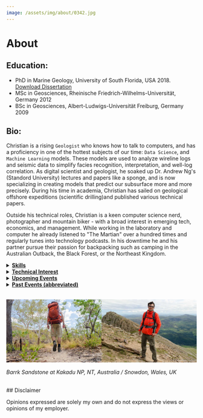 ```yaml
---
image: /assets/img/about/0342.jpg
---
```

# About

## Education:
* PhD in Marine Geology, University of South Florida, USA 2018. <a href="https://scholarcommons.usf.edu/etd/7627/" target="_blank">Download Dissertation</a>
* MSc in Geosciences, Rheinische Friedrich-Wilhelms-Universität, Germany 2012
* BSc in Geosciences, Albert-Ludwigs-Universität Freiburg, Germany 2009

## Bio:

Christian is a rising `Geologist` who knows how to talk to computers, and has a proficiency in one of the hottest subjects of our time: `Data Science`, and `Machine Learning` models.
These models are used to analyze wireline logs and seismic data to simplify facies recognition, interpretation, and well-log correlation.
As digital scientist and geologist, he soaked up Dr. Andrew Ng's (Standord University) lectures and papers like a sponge, and is now specializing in creating models that predict our subsurface more and more precisely.
During his time in academia, Christian has sailed on geological offshore expeditions (scientific drilling)and published various technical papers.

Outside his technical roles, Christian is a keen computer science nerd, photographer and mountain biker - with a broad interest in emerging tech, economics, and management. While working in the laboratory and computer he already listened to "The Martian" over a hundred times and regularly tunes into technology podcasts. In his downtime he and his partner pursue their passion for backpacking such as camping in the Australian Outback, the Black Forest, or the Northeast Kingdom.


<details>
 <summary>
  <b><u>Skills</u></b>
 </summary>
 <ul>
  <li>Carbonate Geology</li>
  <li>(Petroleum) Geoscience</li>
  <li>Biostratigraphy</li>
  <li>Data Science</li>
  <li>GIS</li>
  <li>Python</li>
  <li>R</li>
  <li>Geologic Modeling</li>
  <li>Seismic Interpretation</li>
  <li>Emerging Technologies</li>
 </ul>
</details>

<details>
 <summary>
  <b><u>Technical Interest</u></b>
 </summary>
 <ul>
  <li>Applied Geoscience</li>
  <li>Exploration Geology</li>
  <li>Machine Learning and Artificial Intelligence</li>
 </ul>
</details>	

<details>
 <summary>
  <b><u>Upcoming Events</u></b>
 </summary>
 <ul>
  <li>GSA October 2020, Montreal/Online</li>
  <li>AAPG Annual Conference and Exhibition 2020, Houston/Online</li>
  
 </ul>
</details>

<details>
 <summary>
  <b><u>Past Events (abbreviated)</u></b>
 </summary>
  <ul>
  <li>Software Underground TRANSFORM 2020 Hackathon and Conference</li>
  
  <li>ResTech 2020, Petryx</li>
  <li>GSA Northeastern/Southeastern 2020 Joint Section Meeting, Reston, Virginia CANCELLED</li>
  <li>HackDuke (Duke University Hackathon), November 2019, Durham, North Carolina</li>
  <li>GeoGulf 19, October 2019, Houston, Texas</li>
  <li>Texas A&M Datathon (Data Science Hackathon), October 2019, College Station, Texas</li>
  <li>HackNC (UNC Chapel Hill Hackathon), October 2019, Chapel Hill, North Carolina</li>
  <li>AAPG Student Expo 2019, Houston, Texas</li>
  <li>Rocky Mountain Rendezvous 2019, Laramie, Wyoming</li>
  <li>Geotherm 2019, Offenburg, Germany</li>
  <li>AAPG Student Expo 2018, Houston, Texas</li>
  <li>HGS 2019 AGC - 1st Subsurface Intelligence and Analytics Conference, The Woodlands, Texas</li>
  <li>Rocky Mountain Rendezvous, 2018, Laramie, Wyoming</li>
  <li>URTeC Unconventional Resources Technology Conference 2018, Houston, Texas </li>
  <li>AAPG Annual Conference and Exhibition 2018, Salt Lake City, Utah; <a href="https://www.researchgate.net/publication/335989016_Leeuwin_Current_Activity_Controls_Benthic_Foraminifera_on_the_Carnarvon_Ramp_Western_Australia_From_Inception_to_Flow_Optimum" style="color:#FF0000;" target="_blank"> See contribution</a></li>
  <li>GCAGS-GCSSEPM 2017, San Antonio, Texas</li>
  <li>IODP Expedition 356 Meeting, 2017, Bremen, Germany</li>
  <li>AAPG Annual Conference and Exhibition, 2017, Houston, Texas</li>
  <li>SEPM NAMS Microfossils IV April 2017 "Geologic Problem Solving with Microfossils", Houston, Texas; <a href="https://www.researchgate.net/publication/335988858_Modern_benthic_foraminifera_assemblages_from_the_carbonate_ramp_edge_of_the_Western_Australian_Shelf" style="color:#FF0000;" target="_blank"> See contribution</a></li>
  <li>GSA 2016, Denver, Colorado<a href="https://www.researchgate.net/publication/335988851_Nearshore_and_intertidal_modern_foraminifer_biofacies_across_the_salt-marshes_of_the_Eastern_Mississippi_Sound_USA" style="color:#FF0000;" target="_blank"> See contribution</a></li>
  <li>Mississippi-Alabama Bays and Bayous 2016, Biloxi, Mississippi; <a href="https://www.researchgate.net/publication/335988851_Nearshore_and_intertidal_modern_foraminifer_biofacies_across_the_salt-marshes_of_the_Eastern_Mississippi_Sound_USA" style="color:#FF0000;" target="_blank"> See contribution</a></li>
  </ul>
</details>

<br>

<img src="/assets/img/about/about.jpg" style="width:800px" class="center" alt="Hike"><br>

*Barrk Sandstone at Kakadu NP, NT, Australia / Snowdon, Wales, UK*


<br>
## Disclaimer

Opinions expressed are solely my own and do not express the views or opinions of my employer.